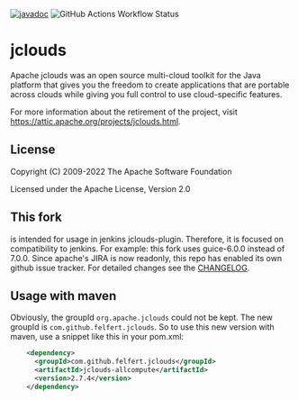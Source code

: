 [![javadoc](https://javadoc.io/badge2/com.github.felfert.jclouds/jclouds/javadoc.svg)](https://javadoc.io/doc/com.github.felfert.jclouds/jclouds) ![GitHub Actions Workflow Status](https://img.shields.io/github/actions/workflow/status/felfert/jclouds/ci.yaml)

# jclouds

Apache jclouds was an open source multi-cloud toolkit for the Java platform that gives you the freedom to create applications that are portable across clouds while giving you full control to use cloud-specific features.

For more information about the retirement of the project, visit https://attic.apache.org/projects/jclouds.html.

## License
Copyright (C) 2009-2022 The Apache Software Foundation

Licensed under the Apache License, Version 2.0

## This fork

is intended for usage in jenkins jclouds-plugin. Therefore, it is focused on compatibility to jenkins.
For example: this fork uses guice-6.0.0 instead of 7.0.0. Since apache's JIRA is now readonly, this
repo has enabled its own github issue tracker. For detailed changes see the [CHANGELOG](CHANGELOG.md).

## Usage with maven

Obviously, the groupId `org.apache.jclouds` could not be kept. The new groupId is `com.github.felfert.jclouds`.
So to use this new version with maven, use a snippet like this in your pom.xml:
```xml
    <dependency>
      <groupId>com.github.felfert.jclouds</groupId>
      <artifactId>jclouds-allcompute</artifactId>
      <version>2.7.4</version>
    </dependency>
```
